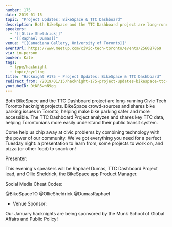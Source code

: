 ```yaml
---
number: 175
date: 2019-01-15
topic: "Project Updates: BikeSpace & TTC Dashboard"
description: Both BikeSpace and the TTC Dashboard project are long-running Civic Tech Toronto hacknight projects. BikeSpace crowd-sources and shares bike parking issues in Toronto, helping make bike parking safer and more accessible. The TTC Dashboard Project analyzes and shares key TTC data, helping Torontonians more easily understand their public transit system.
speakers:
  - "[[Ollie Sheldrick]]"
  - "[[Raphael Dumas]]"
venue: "[[Canadiana Gallery, University of Toronto]]"
eventUrl: https://www.meetup.com/civic-tech-toronto/events/256087869
via: in-person
booker: Kate
tags:
  - type/hacknight
  - topic/cycling
title: "Hacknight #175 – Project Updates: BikeSpace & TTC Dashboard"
redirect_from: /2019/01/15/hacknight-175-project-updates-bikespace-ttc-dashboard-with-ollie-sheldrick-raphael-dumas/
youtubeID: DtNR5whN9gg
---
```

Both BikeSpace and the TTC Dashboard project are long-running Civic Tech Toronto hacknight projects. BikeSpace crowd-sources and shares bike parking issues in Toronto, helping make bike parking safer and more accessible. The TTC Dashboard Project analyzes and shares key TTC data, helping Torontonians more easily understand their public transit system.

Come help us chip away at civic problems by combining technology with the power of our community. We've got everything you need for a perfect Tuesday night: a presentation to learn from, some projects to work on, and pizza (or other food) to snack on!

Presenter:

This evening's speakers will be Raphael Dumas, TTC Dashboard Project lead, and Ollie Sheldrick, the BikeSpace app Product Manager.

Social Media Cheat Codes:

@BikeSpaceTO
@OllieSheldrick
@DumasRaphael

+ Venue Sponsor:

Our January hacknights are being sponsored by the Munk School of Global Affairs and Public Policy!
